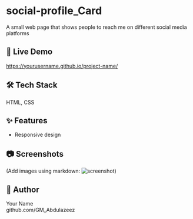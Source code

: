 # social-profile_Card

A small web page that shows people to reach me on different social media platforms

## 🚀 Live Demo
https://yourusername.github.io/project-name/

## 🛠 Tech Stack
HTML, CSS

## ✨ Features
- Responsive design

## 📷 Screenshots
(Add images using markdown: ![screenshot](path/to/image.png))

## 🙋 Author
Your Name  
github.com/GM_Abdulazeez

